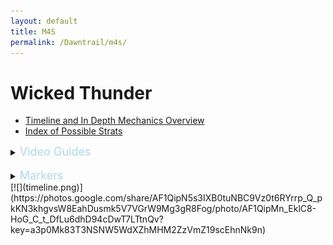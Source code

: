```yaml
---
layout: default
title: M4S
permalink: /Dawntrail/m4s/
---
```

# Wicked Thunder

- [Timeline and In Depth Mechanics Overview](indepth)
- [Index of Possible Strats](strats)

<details><summary><font size="4" color="LightBlue">Video Guides</font></summary>
  <details><summary>Yukizuri</summary>
  {% include youtube.html id="lIEETAuBazI" %}
  </details>
  <details><summary>Hector</summary>
  {% include youtube.html id="xEX0kAIfTKo" %}
  </details>
  <details><summary>MTQ</summary>
  {% include youtube.html id="WaE-bWtApdM" %}
  </details>
  <details><summary>Rinon</summary>
  {% include youtube.html id="1lrk5FbNIPc" %}
  </details>
  <details><summary>Rainesama</summary>
  {% include youtube.html id="KsNzV_WFuU8" %}
  </details>
</details>
<br>
<details markdown=block>
  <summary><font size="4" color="LightBlue">Markers</font></summary>
  # Ensure you use the correct set of markers for the Sunrise Sabbath strat you are doing!!
  ```json
  {"Name":"M4S HUNT","MapID":992,
  "A":{"X":100.016,"Y":0.001,"Z":90.079,"ID":0,"Active":true},
  "B":{"X":110.085,"Y":0.0,"Z":99.914,"ID":1,"Active":true},
  "C":{"X":100.007,"Y":0.0,"Z":110.176,"ID":2,"Active":true},
  "D"{"X":89.93,"Y":0.0,"Z":100.102,"ID":3,"Active":true},
  "One":{"X":106.953,"Y":0.0,"Z":93.148,"ID":4,"Active":true},
  "Two":{"X":107.073,"Y":0.0,"Z":107.101,"ID":5,"Active":true},
  "Three":{"X":92.869,"Y":0.0,"Z":107.09,"ID":6,"Active":true},
  "Four":{"X":93.042,"Y":0.001,"Z":93.055,"ID":7,"Active":true}}
  ```
  ```json
  {"Name":"M4S MID BAITS","MapID":992,
  "A":{"X":92.601,"Y":0.001,"Z":92.602,"ID":0,"Active":true},
  "B":{"X":107.316,"Y":0.001,"Z":92.733,"ID":1,"Active":true},
  "C":{"X":107.106,"Y":0.0,"Z":107.099,"ID":2,"Active":true},
  "D":{"X":92.671,"Y":0.0,"Z":107.34,"ID":3,"Active":true},
  "One":{"X":91.0,"Y":0.0,"Z":156.0,"ID":4,"Active":true},
  "Two":{"X":109.0,"Y":0.0,"Z":156.0,"ID":5,"Active":true},
  "Three":{"X":109.0,"Y":0.0,"Z":174.0,"ID":6,"Active":true},
  "Four":{"X":91.0,"Y":0.001,"Z":174.0,"ID":7,"Active":true}}
  ```
</details>
[![](timeline.png)](https://photos.google.com/share/AF1QipN5s3IXB0tuNBC9Vz0t6RYrrp_Q_pkKN3khgvsW8EahDusmk5V7VGrW9Mg3gR8Fog/photo/AF1QipMn_EklC8-HoG_C_t_DfLu6dhD94cDwT7LTtnQv?key=a3p0Mk83T3NSNW5WdXZhMHM2ZzVmZ19scEhnNk9n)
